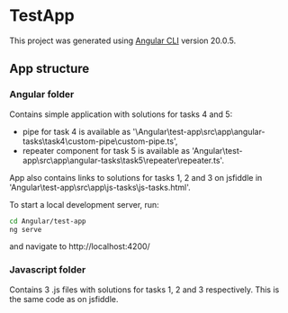 # TestApp

This project was generated using [Angular CLI](https://github.com/angular/angular-cli) version 20.0.5.

## App structure
### Angular folder
Contains simple application with solutions for tasks 4 and 5:
 - pipe for task 4 is available as '\Angular\test-app\src\app\angular-tasks\task4\custom-pipe\custom-pipe.ts',
 - repeater component for task 5 is available as 'Angular\test-app\src\app\angular-tasks\task5\repeater\repeater.ts'.

App also contains links to solutions for tasks 1, 2 and 3 on jsfiddle in 'Angular\test-app\src\app\js-tasks\js-tasks.html'.

To start a local development server, run:

```bash
cd Angular/test-app
ng serve
```
and navigate to http://localhost:4200/

### Javascript folder
Contains 3 .js files with solutions for tasks 1, 2 and 3 respectively. This is the same code as on jsfiddle. 
